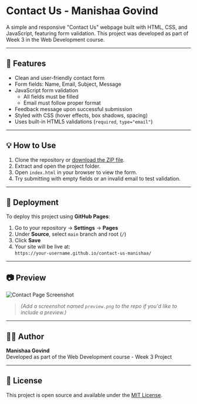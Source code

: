# Contact Us - Manishaa Govind

A simple and responsive "Contact Us" webpage built with HTML, CSS, and JavaScript, featuring form validation. This project was developed as part of Week 3 in the Web Development course.

---

## 📌 Features

- Clean and user-friendly contact form
- Form fields: Name, Email, Subject, Message
- JavaScript form validation
  - All fields must be filled
  - Email must follow proper format
- Feedback message upon successful submission
- Styled with CSS (hover effects, box shadows, spacing)
- Uses built-in HTML5 validations (`required`, `type="email"`)

---

## 💡 How to Use

1. Clone the repository or [download the ZIP file](./contact_us_manishaa.zip).
2. Extract and open the project folder.
3. Open `index.html` in your browser to view the form.
4. Try submitting with empty fields or an invalid email to test validation.

---

## 🚀 Deployment

To deploy this project using **GitHub Pages**:

1. Go to your repository → **Settings** → **Pages**
2. Under **Source**, select `main` branch and root (`/`)
3. Click **Save**
4. Your site will be live at:  
   `https://your-username.github.io/contact-us-manishaa/`

---

## 📷 Preview

![Contact Page Screenshot](preview.png)

> *(Add a screenshot named `preview.png` to the repo if you'd like to include a preview.)*

---

## 👩‍💻 Author

**Manishaa Govind**  
Developed as part of the Web Development course - Week 3 Project

---

## 📜 License

This project is open source and available under the [MIT License](LICENSE).
